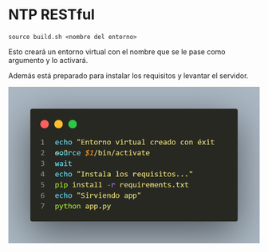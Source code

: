 # NTP RESTful

```console
source build.sh <nombre del entorno>
```

Esto creará un entorno virtual con el nombre que se le pase como argumento y lo activará.

Además está preparado para instalar los requisitos y levantar el servidor.

![alt text](assets/image.png)
